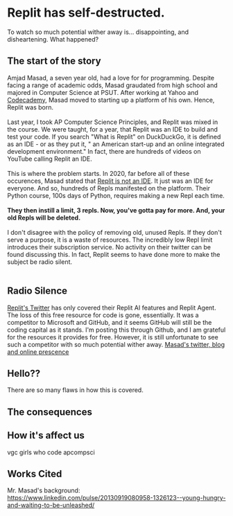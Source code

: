 # Replit has self-destructed. 
To watch so much potential wither away is... disappointing, and disheartening. What happened?

## The start of the story
Amjad Masad, a seven year old, had a love for for programming. Despite facing a range of academic odds, Masad graudated from high school and majored in Computer Science at PSUT. 
After working at Yahoo and [Codecademy](https://www.codecademy.com/about), Masad moved to starting up a platform of his own. Hence, Replit was born. 
<br><br>
Last year, I took AP Computer Science Principles, and Replit was mixed in the course. We were taught, for a year, that Replit was an IDE to build and test your code. If you search "What is Replit" on DuckDuckGo, 
it is defined as an IDE - or as they put it, " an American start-up and an online integrated development environment." In fact, there are hundreds of videos on YouTube calling Replit an IDE. 
<br><br> 
This is where the problem starts. In 2020, far before all of these occurences, Masad stated that [Replit is not an IDE](https://amasad.me/replit_ide). It just was an IDE for everyone. And so, hundreds of Repls manifested on the platform. Their Python course, 100s days of Python, requires making a new Repl each time. <br><br>
**They then instill a limit, 3 repls. Now, you've gotta pay for more. And, your old Repls will be deleted.**<br><br>
I don't disagree with the policy of removing old, unused Repls. If they don't serve a purpose, it is a waste of resources. The incredibly low Repl limit introduces their subscription service. No activity on their twitter can be found discussing this. In fact, Replit seems to have done more to make the subject be radio silent. <br><br>

## Radio Silence
[Replit's Twitter](https://x.com/Replit) has only covered their Replit AI features and Replit Agent. The loss of this free resource for code is gone, essentially. It was a competitor to Microsoft and GitHub, and it seems GitHub will still be the coding capital as it stands. I'm posting this through Github, and I am grateful for the resources it provides for free. However, it is still unfortunate to see such a competitor with so much potential wither away. [Masad's twitter, blog and online prescence](https://x.com/amasad)

## Hello??
There are so many flaws in how this is covered. 

## The consequences

## How it's affect us

vgc
girls who code
apcompsci





## Works Cited
Mr. Masad's background: https://www.linkedin.com/pulse/20130919080958-1326123--young-hungry-and-waiting-to-be-unleashed/

